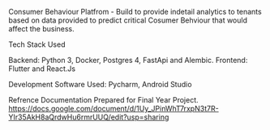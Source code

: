 Consumer Behaviour Platfrom - Build to provide indetail analytics to tenants based on data provided to predict critical Cosumer Behviour that would affect the business.

Tech Stack Used

Backend:  		Python 3, Docker, Postgres 4, FastApi and Alembic.
Frontend:  		Flutter and React.Js

Development Software Used: 	Pycharm,  Android Studio

Refrence Documentation Prepared for Final Year Project.
https://docs.google.com/document/d/1Uy_JPinWhT7rxpN3t7R-YIr35AkH8aQrdwHu6rmrUUQ/edit?usp=sharing
